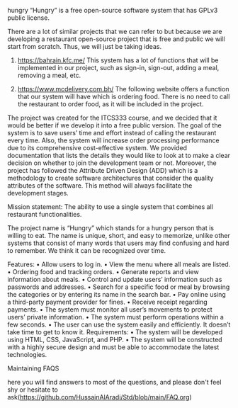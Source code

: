 hungry
“Hungry” is a free open-source software system that has GPLv3 public license.

There are a lot of similar projects that we can refer to but because we are developing a restaurant open-source project that is free and public we will start from scratch. Thus, we will just be taking ideas. 

1.	https://bahrain.kfc.me/
This system has a lot of functions that will be implemented in our project, such as sign-in, sign-out, adding a meal, removing a meal, etc.

2.	https://www.mcdelivery.com.bh/
The following website offers a function that our system will have which is ordering food. There is no need to call the restaurant to order food, as it will be included in the project.

The project was created for the ITCS333 course, and we decided that it would be better if we develop it into a free public version. The goal of the system is to save users’ time and effort instead of calling the restaurant every time. Also, the system will increase order processing performance due to its comprehensive cost-effective system. We provided documentation that lists the details they would like to look at to make a clear decision on whether to join the development team or not. Moreover, the project has followed the Attribute Driven Design (ADD) which is a methodology to create software architectures that consider the quality attributes of the software. This method will always facilitate the development stages.

Mission statement: The ability to use a single system that combines all restaurant functionalities. 


The project name is “Hungry” which stands for a hungry person that is willing to eat. The name is unique, short, and easy to memorize, unlike other systems that consist of many words that users may find confusing and hard to remember. We think it can be recognized over time.

Features:
•	Allow users to log in.
•	View the menu where all meals are listed.
•	Ordering food and tracking orders.
•	Generate reports and view information about meals.
•	Control and update users’ information such as passwords and addresses.
•	Search for a specific food or meal by browsing the categories or by entering its name in the search bar.
•	Pay online using a third-party payment provider for fines.
•	Receive receipt regarding payments.
•	The system must monitor all user’s movements to protect users’ private information.
•	The system must perform operations within a few seconds.
•	The user can use the system easily and efficiently. It doesn’t take time to get to know it.
Requirements:
•	The system will be developed using HTML, CSS, JavaScript, and PHP. 
•	The system will be constructed with a highly secure design and must be able to accommodate the latest technologies.


Maintaining FAQS

here you will find answers to most of the questions, and please don't feel shy or hesitate to ask(https://github.com/HussainAlAradi/Std/blob/main/FAQ.org)
